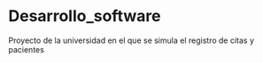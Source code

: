 # Desarrollo_software
Proyecto de la universidad en el que se simula el registro de citas y pacientes
